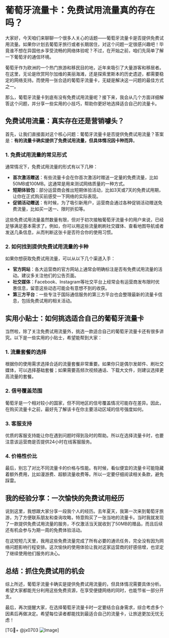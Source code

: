 # 葡萄牙流量卡：免费试用流量真的存在吗？

大家好，今天咱们来聊聊一个很多人关心的话题——葡萄牙流量卡是否提供免费试用流量。如果你计划去葡萄牙旅行或者长期居住，对这个问题一定很感兴趣吧！毕竟谁不想在异国他乡享受流畅的网络体验呢？不过，在开始之前，咱们先简单了解一下葡萄牙的通信环境。

葡萄牙作为欧洲的一个热门旅游和移民目的地，近年来吸引了大量游客和移居者。在这里，无论是欣赏阿尔加维的美丽海滩，还是探索里斯本的历史遗迹，都需要稳定的网络支持。而使用一张合适的葡萄牙流量卡，无疑是解决这一问题的最佳方式之一。

那么，葡萄牙流量卡到底有没有免费试用流量呢？接下来，我会从几个方面详细解答这个问题，并分享一些实用的小技巧，帮助你更好地选择适合自己的流量卡。

## 免费试用流量：真实存在还是营销噱头？

首先，让我们直接面对这个核心问题：葡萄牙流量卡是否提供免费试用流量？答案是：**有的流量卡确实提供了免费试用流量，但具体情况因卡种而异**。

### 1. **免费试用流量的常见形式**
通常情况下，免费试用流量的形式有以下几种：
- **首次激活赠送**：有些流量卡会在你首次激活时赠送一定量的免费流量，比如50MB或100MB。这通常是用来测试网络质量的一种方式。
- **短期体验包**：部分运营商会推出短期体验活动，比如3天或7天的免费试用期，让你在正式购买前感受一下网络的实际表现。
- **促销活动赠送**：有时候，为了吸引新用户，运营商会通过各种促销活动赠送免费流量，比如买一送一、限时折扣等。

这些免费试用流量虽然数量有限，但对于初次接触葡萄牙流量卡的用户来说，已经足够满足基本需求了。例如，你可以用这些流量刷刷社交媒体、查看地图导航或者发送几条信息，从而判断这张卡是否符合你的使用习惯。

### 2. **如何找到提供免费试用流量的卡种**
如果你想获取免费试用流量，可以从以下几个渠道入手：
- **官方网站**：各大运营商的官方网站上通常会明确标注是否有免费试用流量的活动。建议多关注他们的公告页面。
- **社交媒体**：Facebook、Instagram等社交平台上经常会有运营商发布限时优惠信息，留意这些动态可能会有意想不到的收获。
- **第三方平台**：一些专注于国际通信服务的第三方平台也会整理最新的流量卡信息，包括免费试用的相关活动。

## 实用小贴士：如何挑选适合自己的葡萄牙流量卡

当然啦，除了关注免费试用流量外，挑选一款适合自己的葡萄牙流量卡还有很多讲究。以下是一些实用的小贴士，希望能帮到大家：

### 1. **流量套餐的选择**
根据你的使用需求选择合适的流量套餐非常重要。如果你只是偶尔发邮件、刷社交媒体，可以选择基础套餐；如果需要高频次视频通话、下载大文件，则建议选择更高流量的套餐。

### 2. **信号覆盖范围**
葡萄牙是一个相对较小的国家，但不同地区的信号覆盖情况可能存在差异。因此，在购买流量卡之前，最好先了解该卡在你主要活动区域的信号强度如何。

### 3. **客服支持**
优质的客服支持能让你在遇到问题时得到及时的帮助。所以在选择流量卡时，也要注意该运营商是否提供24小时在线客服服务。

### 4. **价格性价比**
最后，别忘了对比不同流量卡的价格与性能。有时候，看似便宜的流量卡可能隐藏着额外费用，比如漫游费、超额流量收费等。所以一定要仔细阅读相关条款，避免踩雷。

## 我的经验分享：一次愉快的免费试用经历

说到这里，我想跟大家分享一段我个人的经历。去年夏天，我第一次来到葡萄牙旅游，为了方便联系朋友和查询攻略，特意购买了一张当地的流量卡。当时我就发现了一款提供免费试用流量的服务，不仅激活当天就收到了50MB的赠品，而且后续还有机会参与为期一周的免费体验活动。

在这短短几天里，我用这些免费流量完成了所有必要的通讯任务，完全没有因为网络问题影响行程安排。这次愉快的使用体验让我对这家运营商的好感倍增，也坚定了继续使用他们服务的决心。

## 总结：抓住免费试用的机会

综上所述，葡萄牙流量卡确实是提供免费试用流量的，但具体情况需要具体分析。希望大家都能充分利用这些免费资源，在享受便捷网络的同时，也能节省一部分开支。

最后，再次提醒大家，在选择葡萄牙流量卡时一定要结合自身需求，综合考虑多个因素后再做决定。希望每位读者都能找到最适合自己的流量卡，让旅途更加无忧无虑！

[TG💪+ @jx0703 ![Image](https://github.com/user-attachments/assets/dbca1d08-cadb-493c-b0ec-ad6f7a83f270)]